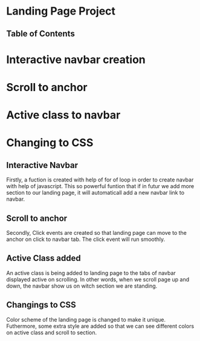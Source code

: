 # Landing Page Project

## Table of Contents

# Interactive navbar creation
# Scroll to anchor
# Active class to navbar
# Changing to CSS

## Interactive Navbar
Firstly, a fuction is created with help of for of loop in order to create navbar with help of javascript. This so powerful funtion that if in futur we add more section to our landing page, it will automaticall add a new navbar link to navbar.

## Scroll to anchor
Secondly, Click events are created so that landing page can move to the anchor on click to navbar tab. The click event will run smoothly.

## Active Class added
An active class is being added to landing page to the tabs of navbar displayed active on scrolling. In other words, when we scroll page up and down, the navbar show us on witch section we are standing.

## Changings to CSS

Color scheme of the landing page is changed to make it unique. Futhermore, some extra style are added so that we can see different colors on active class and scroll to section.